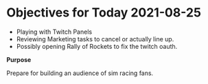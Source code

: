 # Objectives for Today 2021-08-25

- Playing with Twitch Panels
- Reviewing Marketing tasks to cancel or actually line up.
- Possibly opening Rally of Rockets to fix the twitch oauth.

**Purpose**

Prepare for building an audience of sim racing fans.
